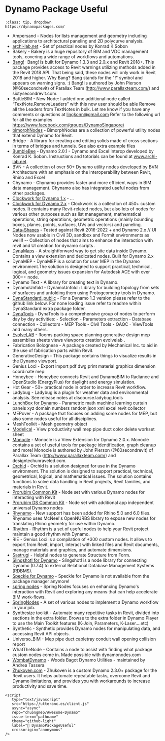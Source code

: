 
# Dynamo Package Useful

```{admonition} Dynamo Package Manager
:class: tip, dropdown
https://dynamopackages.com/
```

- Ampersand - Nodes for lists management and geometry including applications to architectural paneling and 2D polycurve analysis.
- [archi-lab.net](https://archi-lab.net/) - Set of practical nodes by Konrad K Sobon
- Bakery - Bakery is a huge repository of BIM and VDC management tools, covering a wide range of workflows and automations. 
- [Bang!](https://github.com/johnpierson/BangForDynamo)- Bang! is built for Dynamo 1.3.3 and 2.0.x and Revit 2018+. This package provides access to Revit warnings utilizing methods added in the Revit 2018 API. That being said, these nodes will only work in Revit 2018 and higher. Why Bang? Bang stands for the "!" symbol and appears on warning signs. :) Bang! is authored by John Pierson (@60secondrevit) of Parallax Team (http://www.parallaxteam.com/) and sixtysecondrevit.com. 
- BattleBIM -  New Node: I added one additional node called “TextNote.RemoveLeaders” with this now user should be able Remove all the Leaders from TextNotes in bulk. Let me know if you have any comments or questions at lingkonn@gmail.com Refer to the following url for all the examples https://www.facebook.com/groups/DynamoSingapore/ 
- [bimorphNodes](https://bimorph.com/bimorph-nodes/) - BimorphNodes are a collection of powerful utility nodes that extend Dynamo for Revit.
- Bridge - A library for creating and editing solids made of cross sections in terms of bridges and tunnels. See also extra example files
- [BumbleBee](https://github.com/ksobon/Bumblebee) - Dynamo 2.0.1 - Dynamo and Excel Interop developed by Konrad K. Sobon. Instructions and totorials can be found at www.archi-lab.net. 
- BVN - A collection of over 50+ Dynamo utility nodes developed by BVN Architecture with an emphasis on the interoperability between Revit, Rhino and Excel
- Chynamo - Chynamo provides faster and more efficient ways in BIM data management. Chynamo also has integrated useful nodes from other packages.
- [Clockwork for Dynamo 1.x](https://github.com/andydandy74/ClockworkForDynamo) - ...
- [Clockwork for Dynamo 2.x](https://github.com/andydandy74/ClockworkForDynamo) - Clockwork is a collection of 450+ custom nodes. It contains many Revit-related nodes, but also lots of nodes for various other purposes such as list management, mathematical operations, string operations, geometric operations (mainly bounding boxes, planes, points, surfaces, UVs and vectors) and paneling.
- [Data-Shapes](https://data-shapes.io/) - Tested against Revit 2016-2022 + and Dynamo 2.x // UI Nodes now usable in Civil 3D, sandbox and Formit environments as well!! -- Collection of nodes that aims to enhance the interaction with revit and UI creation for dynamo scripts .
- [DynaMaps](https://dynamobim.org/dynamaps/) - A straightforward way to get site data inside Dynamo. Contains a view extension and dedicated nodes. Built for Dynamo 2.x 
- DynaMEP - DynaMEP is a solution for user MEP in the Dynamo environment.The solution is designed to support practical, technical, logical, and geometry issues expansion for Autodesk ACE with over 300++ node. 
- Dynamo Text - A library for creating text in Dynamo. 
- DynamoUnfold - DynamoUnfold : Library for building topology from sets of surfaces and unfolding them using Protogeometry tools in Dynamo. 
- [DynaStandard_public](https://github.com/brencass/DynaStandard_public) - For a Dynamo 1.3 version please refer to the github link below. For none loading issue refer to readme within DynaStandard extra package folder.
- [DynaTools](https://github.com/cesarecaoduro/DynaTools) - DynaTools is a comprehensive group of nodes to perform day by day activities: - Selection - Parameters extraction - Database connection - Collectors - MEP Tools - Civil Tools - QAQC - ViewTools and many others. 
- [EvolveLAB](https://www.evolvelab.io/) - Rooms packing space planning generative design mep assemblies sheets views viewports creation evolvelab .
- Fabrication Bolognese - A package created by Mechanical Inc. to aid in the use of fabrication parts within Revit.
- GenerativeDesign - This package contains things to visualize results in the Dynamo viewport. 
- Genius Loci - Export import pdf dwg print material graphics dimension coordinate mep 
- Honeybee - Honeybee connects Revit and DynamoBIM to Radiance and OpenStudio (EnergyPlus) for daylight and energy simulation.
- Hot Gear - 50+ practical node in order to increase Revit workflow. 
- Ladybug - Ladybug is a plugin for weather data and environmental analysis. See release notes at discourse.ladybug.tools 
- [LunchBox for Dynamo](https://provingground.io/2018/08/09/lunchbox-for-dynamo-has-a-new-home/) - Parametric math machine learning curtain panels xyz domain numbers random json xml excel revit collector 
- MEPover - A package that focuses on adding some nodes for MEP, but also some nodes useful for all disciplines. 
- MeshToolkit - Mesh geometry object 
- [Modelical](https://www.modelical.com/en/landing/dynamo-package/) - View productivity wall mep pipe duct color delete workset sheet 
- [Monocle](https://github.com/johnpierson/MonocleForDynamo) - Monocle is a View Extension for Dynamo 2.0.x. Monocle contains a set of useful tools for package identification, graph cleanup and more! Monocle is authored by John Pierson (@60secondrevit) of Parallax Team (http://www.parallaxteam.com/) and designtechunraveled.com. 
- [Orchid](https://github.com/erfajo/OrchidForDynamo) - Orchid is a solution designed for use in the Dynamo environment. The solution is designed to support practical, technical, geometrical, logical, and mathematical issues. The solution contains functions to solve data handling in Revit projects, Revit families, and materials in Revit. 
- [Prorubim Common Kit](http://prorubim.com/en/tools/) - Node set with various Dynamo nodes for interacting with Revit 
- [Prorubim DS Common Kit](http://prorubim.com/en/tools/) - Node set with additional app independent universal Dynamo nodes 
- [Rhynamo](https://provingground.io/tools/rhynamo/) - New support has been added for Rhino 5.0 and 6.0 files. Rhynamo uses McNeel's OpenNURBS library to expose new nodes for translating Rhino geometry for use within Dynamo. 
- [Rhythm](https://github.com/johnpierson/RhythmForDynamo) - Rhythm is a set of useful nodes to help your Revit project maintain a good rhythm with Dynamo. 
- RIE - Genius Loci is a compilation of +300 custom nodes. It allows to export from Revit, import, interact with linked files and Revit documents, manage materials and graphics, and automate dimensions. 
- [Sastrugi](https://sites.google.com/view/sastrugi/nodes) - Helpful nodes to generate Structure from Form. 
- [Slingshot! for Dynamo](http://wiki.theprovingground.org/slingshot-dynamo) - Slingshot! is a node library for connecting Dynamo (0.7.4) to external Relational Database Management Systems (RDBMS).
- [Speckle for Dynamo](https://speckle.guide/user/dynamo.html) - Speckle for Dynamo is not available from the package manager anymore! 
- [spring nodes](https://github.com/dimven/SpringNodes) - Spring Nodes focuses on enhancing Dynamo's interaction with Revit and exploring any means that can help accelerate BIM work-flows.
- [SpringNodes](https://github.com/dimven/SpringNodes) - A set of various nodes to implement a Dynamo workflow in your job.
- Synthesize toolkit - Automate many repetitive tasks in Revit, divided into sections in the extra folder. Browse to the extra folder in Dynamo Player to use the Main Toolkit features (K-Join, Parameters, K-Laser....etc) 
- Synthetic - Synthetic provides Dynamo nodes for manipulating data, and accessing Revit API objects.
- Universo_BIM - Mep pipe duct cabletray conduit wall opening collision report 
- WhatTheNode - Contains a node to assist with finding what package custom nodes come in. Made possible with dynamonodes.com 
- [WombatDynamo](https://www.revit.news/2017/08/free-wombat-dynamo-package-v1-3/) - Woods Bagot Dynamo Utilities - maintained by Andrea Tassera 
- [Zhukoven.com](https://zhukoven.com/) - Zhukoven is a custom Dynamo 2.3.0+ package for the Revit users. It helps automate repeatable tasks, overcome Revit and Dynamo limitations, and provides you with workarounds to increase productivity and save time. 


```{raw} html
<script
   type="text/javascript"
   src="https://utteranc.es/client.js"
   async="async"
   repo="chuongmep/Awesome-Dynamo"
   issue-term="pathname"
   theme="github-light"
   label="💬 DynamoPackageUseful"
   crossorigin="anonymous"
/>
```